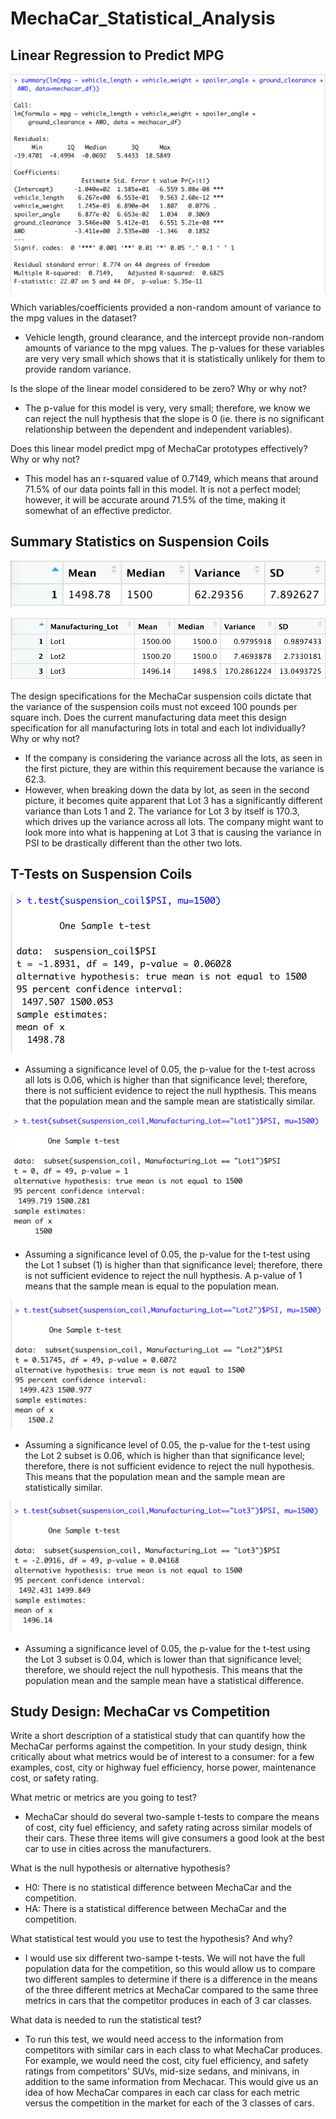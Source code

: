 # MechaCar_Statistical_Analysis

## Linear Regression to Predict MPG

![This is a picture showing the summary of a linear regression model](https://github.com/hmpowell/MechaCar_Statistical_Analysis/blob/main/linear_regression.png)

Which variables/coefficients provided a non-random amount of variance to the mpg values in the dataset?
- Vehicle length, ground clearance, and the intercept provide non-random amounts of variance to the mpg values. The p-values for these variables are very very small which shows that it is statistically unlikely for them to provide random variance.

Is the slope of the linear model considered to be zero? Why or why not?
- The p-value for this model is very, very small; therefore, we know we can reject the null hypthesis that the slope is 0 (ie. there is no significant relationship between the dependent and independent variables).

Does this linear model predict mpg of MechaCar prototypes effectively? Why or why not?
- This model has an r-squared value of 0.7149, which means that around 71.5% of our data points fall in this model. It is not a perfect model; however, it will be accurate around 71.5% of the time, making it somewhat of an effective predictor.

## Summary Statistics on Suspension Coils

![This is a picture showing the mean, median, variance, and standard deviation for the cars across all lots](https://github.com/hmpowell/MechaCar_Statistical_Analysis/blob/main/total_summary.png)

![This is a picture showing the means, medians, variances, and standard deviations broken up into the 3 different lots](https://github.com/hmpowell/MechaCar_Statistical_Analysis/blob/main/lot_summary.png)

The design specifications for the MechaCar suspension coils dictate that the variance of the suspension coils must not exceed 100 pounds per square inch. Does the current manufacturing data meet this design specification for all manufacturing lots in total and each lot individually? Why or why not?
- If the company is considering the variance across all the lots, as seen in the first picture, they are within this requirement because the variance is 62.3.
- However, when breaking down the data by lot, as seen in the second picture, it becomes quite apparent that Lot 3 has a significantly different variance than Lots 1 and 2. The variance for Lot 3 by itself is 170.3, which drives up the variance across all lots. The company might want to look more into what is happening at Lot 3 that is causing the variance in PSI to be drastically different than the other two lots.

## T-Tests on Suspension Coils

![This is a photo of the t-test results across all lots](https://github.com/hmpowell/MechaCar_Statistical_Analysis/blob/main/all_lot_t_test.png)

- Assuming a significance level of 0.05, the p-value for the t-test across all lots is 0.06, which is higher than that significance level; therefore, there is not sufficient evidence to reject the null hypthesis. This means that the population mean and the sample mean are statistically similar.

![This is a photo of the t-test results for Lot 1](https://github.com/hmpowell/MechaCar_Statistical_Analysis/blob/main/lot1_t_test.png)

- Assuming a significance level of 0.05, the p-value for the t-test using the Lot 1 subset (1) is higher than that significance level; therefore, there is not sufficient evidence to reject the null hypthesis. A p-value of 1 means that the sample mean is equal to the population mean.

![This is a photo of the t-test results for Lot 2](https://github.com/hmpowell/MechaCar_Statistical_Analysis/blob/main/lot2_t_test.png)

- Assuming a significance level of 0.05, the p-value for the t-test using the Lot 2 subset is 0.06, which is higher than that significance level; therefore, there is not sufficient evidence to reject the null hypothesis. This means that the population mean and the sample mean are statistically similar.

![This is a photo of the t-test results for Lot 3](https://github.com/hmpowell/MechaCar_Statistical_Analysis/blob/main/lot3_t_test.png)

- Assuming a significance level of 0.05, the p-value for the t-test using the Lot 3 subset is 0.04, which is lower than that significance level; therefore, we should reject the null hypothesis. This means that the population mean and the sample mean have a statistical difference.


## Study Design: MechaCar vs Competition

Write a short description of a statistical study that can quantify how the MechaCar performs against the competition. In your study design, think critically about what metrics would be of interest to a consumer: for a few examples, cost, city or highway fuel efficiency, horse power, maintenance cost, or safety rating.

What metric or metrics are you going to test?

- MechaCar should do several two-sample t-tests to compare the means of cost, city fuel efficiency, and safety rating across similar models of their cars. These three items will give consumers a good look at the best car to use in cities across the manufacturers.

What is the null hypothesis or alternative hypothesis?

- H0: There is no statistical difference between MechaCar and the competition.
- HA: There is a statistical difference between MechaCar and the competition.

What statistical test would you use to test the hypothesis? And why?

- I would use six different two-sampe t-tests. We will not have the full population data for the competition, so this would allow us to compare two different samples to determine if there is a difference in the means of the three different metrics at MechaCar compared to the same three metrics in cars that the competitor produces in each of 3 car classes.

What data is needed to run the statistical test?

- To run this test, we would need access to the information from competitors with similar cars in each class to what MechaCar produces. For example, we would need the cost, city fuel efficiency, and safety ratings from competitors' SUVs, mid-size sedans, and minivans, in addition to the same information from Mechacar. This would give us an idea of how MechaCar compares in each car class for each metric versus the competition in the market for each of the 3 classes of cars.